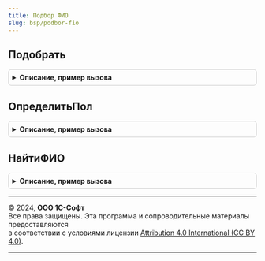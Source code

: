 ```yaml
---
title: Подбор ФИО
slug: bsp/podbor-fio
---
```



## Подобрать
<details style="margin: 1em 0; padding: 0.5em; border: 1px solid #ccc; border-radius: 6px;">

<summary style="font-weight: bold; cursor: pointer;">Описание, пример вызова</summary>

```bsl

// Возвращает результат поиска по классификатору, пустой массив если данные не найдены.
//
// Параметры:
//  РежимПоиска - Строка - Режим поиска значения по классификатору, может принимать следующие значения:
//    "Фамилия", "Имя", "Отчество", "ФИО".
//  ДанныеФИО - Структура, Неопределено - описывает данные ФИО, по которым будет выполняться поиск.
//    В случае если значение параметра "Пол" пустое, будет использована для его определения по данным классификатора:
//    * Фамилия - Строка, Неопределено - описывает фамилию лица (ее часть когда РежимПоиска = "Фамилия").
//      Свойство может не передаваться.
//    * Имя - Строка, Неопределено - описывает имя лица (его часть когда РежимПоиска = "Имя").
//      Свойство может не передаваться.
//    * Отчество - Строка, Неопределено - описывает отчество лица (его часть когда РежимПоиска = "Отчество").
//      Свойство может не передаваться.
//    * Представление - Строка - описывает ФИО лица (в тех случаях когда РежимПоиска = "ФИО").
//      Свойство может не передаваться.
//  Пол - Число - задает значение пола для поиска значения в классификаторе, может принимать значения:
//    0 - не задан(будет определен по данным структуры ДанныеФИО), 1- мужской, 2 - женский, 3 - допустимы оба.
//  РазмерВыборки - Число - определяет размер выборки данных классификатора.
// Возвращаемое значение:
//   Массив из Строка - данные поиска по классификатору, отсортированные по популярности.
//
Функция Подобрать(РежимПоиска, ДанныеФИО = Неопределено, Пол = 0, РазмерВыборки = 10) Экспорт
```

Пример вызова
```bsl
Результат = ПодборФИО.Подобрать(РежимПоиска, ДанныеФИО, Пол, РазмерВыборки);
```
</details>

## ОпределитьПол
<details style="margin: 1em 0; padding: 0.5em; border: 1px solid #ccc; border-radius: 6px;">

<summary style="font-weight: bold; cursor: pointer;">Описание, пример вызова</summary>

```bsl

// Возвращает результат определения пола по данным классификатора.
//
// Параметры:
//  ДанныеФИО - Структура, Неопределено - описывает данные ФИО, по которым будет выполняться поиск.
//  Если передано свойство "Представление", поиск будет выполнятся по нему.
//    * Фамилия - Строка - описывает фамилию лица. Свойство может не передаваться.
//    * Имя - Строка - описывает имя лица. Свойство может не передаваться.
//    * Отчество - Строка - описывает отчество лица. Свойство может не передаваться.
//    * Представление - Строка - описывает ФИО лица. Свойство может не передаваться.
//  Возвращаемое значение:
//    Число - значение пола по данным классификатора, может принимать значения:
//      1- мужской, 2 - женский, 3 - допустимы оба.
//
Функция ОпределитьПол(ДанныеФИО) Экспорт
```

Пример вызова
```bsl
Результат = ПодборФИО.ОпределитьПол(ДанныеФИО) 
```
</details>

## НайтиФИО
<details style="margin: 1em 0; padding: 0.5em; border: 1px solid #ccc; border-radius: 6px;">

<summary style="font-weight: bold; cursor: pointer;">Описание, пример вызова</summary>

```bsl

// Выполняет поиск значений в классификатора по переданным частям ФИО.
//
// Параметры:
//  ЧастиФИО - Массив из Строка - данные для поиска в классификаторе.
//  ПолноеСовпадение - Булево - режим поиска. Если установлено Истина при поиске
//   будет проверяться равенство строки поиска с значением классификаторов,
//   если Ложь, для сравнения используется ПОДОБНО. Допускается указывать
//   параметры не точного поиска, например, Пет%.
//
//  Возвращаемое значение:
//    Структура - результат поиска:
//    * Фамилии - Массив из Структура - найденные фамилии:
//      ** Значение - Строка - найденное значение;
//      ** ПриоритетОтображения - Число - приоритет значения;
//      Свойство может не передаваться.
//    * Имена - Массив из Структура - найденные имена:
//      ** Значение - Строка - найденное значение;
//      ** ПриоритетОтображения - Число - приоритет значения;
//    * Отчества - Массив из Структура - найденные отчества:
//      ** Значение - Строка - найденное значение;
//
// Пример:
//	ЧастиФИО = Новый Массив;
//	ЧастиФИО.Добавить("Пет%");
//	Результат = ПодборФИО.НайтиФИО(ЧастиФИО, Ложь);
//
Функция НайтиФИО(ЧастиФИО, ПолноеСовпадение = Истина) Экспорт
```

Пример вызова
```bsl
Результат = ПодборФИО.НайтиФИО(ЧастиФИО, ПолноеСовпадение);
```
</details>

---

© 2024, **ООО 1С-Софт**  
Все права защищены. Эта программа и сопроводительные материалы предоставляются  
в соответствии с условиями лицензии [Attribution 4.0 International (CC BY 4.0)](https://creativecommons.org/licenses/by/4.0/legalcode).

---
